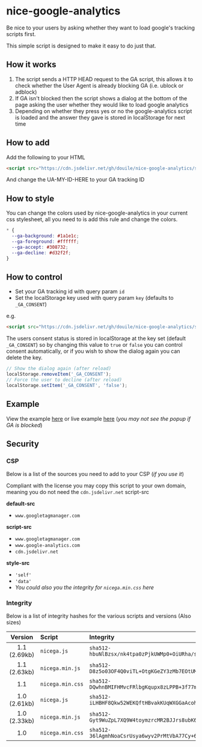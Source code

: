 # nice-google-analytics
Be nice to your users by asking whether they want to load google's tracking scripts first.

This simple script is designed to make it easy to do just that.

## How it works

1. The script sends a HTTP HEAD request to the GA script, this allows it to check whether the User Agent is already blocking GA (i.e. ublock or adblock)
2. If GA isn't blocked then the script shows a dialog at the bottom of the page asking the user whether they would like to load google analytics
3. Depending on whether they press yes or no the google-analytics script is loaded and the answer they gave is stored in localStorage for next time

## How to add
Add the following to your HTML
```html
<script src="https://cdn.jsdelivr.net/gh/douile/nice-google-analytics/src/nicega.min.js?id=UA-MY-ID-HERE" async="" defer=""></script>
```
And change the UA-MY-ID-HERE to your GA tracking ID

## How to style
You can change the colors used by nice-google-analytics in your current css stylesheet, all you need to is add this rule and change the colors.
```css
* {
  --ga-background: #1a1e1c;
  --ga-foreground: #ffffff;
  --ga-accept: #308732;
  --ga-decline: #d32f2f;
}
```

## How to control
- Set your GA tracking id with query param `id`
- Set the localStorage key used with query param `key` (defaults to `_GA_CONSENT`)

e.g.
```html
<script src="https://cdn.jsdelivr.net/gh/douile/nice-google-analytics/src/nicega.min.js?id=UA-MY-ID-HERE&key=HAS_GA_CONSENT" async="" defer=""></script>
```

The users consent status is stored in localStorage at the key set (default `_GA_CONSENT`) so by changing this value to `true` or `false` you can control consent automatically, or if you wish to show the dialog again you can delete the key.
```javascript
// Show the dialog again (after reload)
localStorage.removeItem('_GA_CONSENT');
// Force the user to decline (after reload)
localStorage.setItem('_GA_CONSENT', 'false');
```

## Example
View the example [here](example.html) or live example [here](https://douile.github.io/nice-google-analytics/example.html) (_you may not see the popup if GA is blocked_)

## Security
### CSP
Below is a list of the sources you need to add to your CSP (_if you use it_)

Compliant with the license you may copy this script to your own domain, meaning you do not need the `cdn.jsdelivr.net` script-src

**default-src**
- `www.googletagmanager.com`

**script-src**
- `www.googletagmanager.com`
- `www.google-analytics.com`
- `cdn.jsdelivr.net`

**style-src**
- `'self'`
- `'data'`
- _You could also you the integrity for `nicega.min.css` here_

### Integrity
Below is a list of integrity hashes for the various scripts and versions (Also sizes)

| Version       | Script            | Integrity | URL |
| :-----------: | :---------------- | :-------- | :-- |
| 1.1 (2.69kb)  | `nicega.js`       | `sha512-hbuNlBzsx/nk4tpa0zPjkUWMp0+OiURha/snN1yNX3awZ8q8xHUCOkkEEwc8sQ9d/btUj5CgVkdcYys4e12l6w==` | `https://cdn.jsdelivr.net/gh/douile/nice-google-analytics@1.1/src/nicega.js`
| 1.1 (2.63kb)  | `nicega.min.js`   | `sha512-D8z5o03OF4Q0viTL+OtgKGeZY3zMb7EOtUMhfOvUvfpaYWwiKF2j+TaXUnWkn+qSqwwmHgtvwwvRsdXl2jEq0Q==` | `https://cdn.jsdelivr.net/gh/douile/nice-google-analytics@1.1/src/nicega.min.js`
| 1.1           | `nicega.min.css`  | `sha512-DQwhnBMIFHMvcFRlbgKqupx8zLPPB+3f77mjTzxQ7FDf4TRoqDrQgMJZWDLGq8IoEfujCH9qZyHvwA2TBQP90Q==` | local (see generatecss.sh)
| 1.0 (2.61kb)  | `nicega.js`       | `sha512-iLHBHF8Qkw52WEKQftHBvakKUqWXGGaAcohLDehDJsqJPjOilV3jH7cdzD4RvCg0cJclkKy2sQ8toU3aPdcWdg=` | `https://cdn.jsdelivr.net/gh/douile/nice-google-analytics@1.0/src/nicega.js`
| 1.0 (2.33kb)  | `nicega.min.js`   | `sha512-Gyt9WuZpL7XQ9W4toymzrcMR2BJJrs8ubK6n4NxvGFak4GvGSrrtfigK3ddt0e4E3WK87ySnKhHKoZxLSgpwcQ==` | `https://cdn.jsdelivr.net/gh/douile/nice-google-analytics@1.0/src/nicega.min.js`
| 1.0          | `nicega.min.css`  | `sha512-36lAgmhNoaCsrUsya6wyv2PrMtVbA77Cy+6mOWyLCq6orMAr6kSVPM6N18ZPD/p+17saP9kVVjFlMhkd0c0Jyw==` | local (see generatecss.sh)
